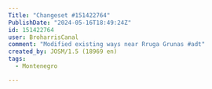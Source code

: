 ```yaml
---
Title: "Changeset #151422764"
PublishDate: "2024-05-16T18:49:24Z"
id: 151422764
user: BroharrisCanal
comment: "Modified existing ways near Rruga Grunas #adt"
created_by: JOSM/1.5 (18969 en)
tags:
  - Montenegro

---
```

